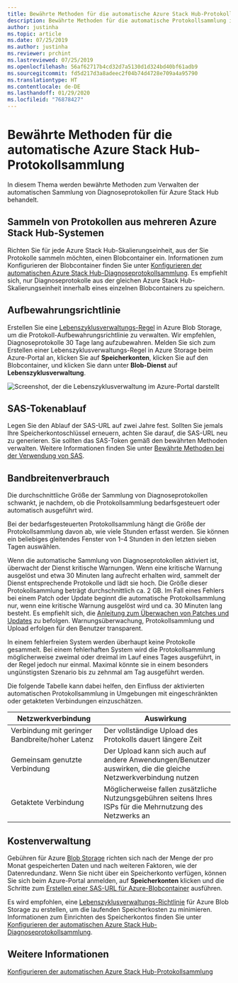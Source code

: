 ```yaml
---
title: Bewährte Methoden für die automatische Azure Stack Hub-Protokollsammlung
description: Bewährte Methoden für die automatische Protokollsammlung in Azure Stack Hub – Hilfe und Support
author: justinha
ms.topic: article
ms.date: 07/25/2019
ms.author: justinha
ms.reviewer: prchint
ms.lastreviewed: 07/25/2019
ms.openlocfilehash: 56af62717b4cd32d7a5130d1d324bd40bf61adb9
ms.sourcegitcommit: fd5d217d3a8adeec2f04b74d4728e709a4a95790
ms.translationtype: HT
ms.contentlocale: de-DE
ms.lasthandoff: 01/29/2020
ms.locfileid: "76878427"
---
```

# <a name="best-practices-for-automatic-azure-stack-hub-log-collection"></a>Bewährte Methoden für die automatische Azure Stack Hub-Protokollsammlung 

In diesem Thema werden bewährte Methoden zum Verwalten der automatischen Sammlung von Diagnoseprotokollen für Azure Stack Hub behandelt. 

## <a name="collecting-logs-from-multiple-azure-stack-hub-systems"></a>Sammeln von Protokollen aus mehreren Azure Stack Hub-Systemen

Richten Sie für jede Azure Stack Hub-Skalierungseinheit, aus der Sie Protokolle sammeln möchten, einen Blobcontainer ein. Informationen zum Konfigurieren der Blobcontainer finden Sie unter [Konfigurieren der automatischen Azure Stack Hub-Diagnoseprotokollsammlung](azure-stack-configure-automatic-diagnostic-log-collection.md). Es empfiehlt sich, nur Diagnoseprotokolle aus der gleichen Azure Stack Hub-Skalierungseinheit innerhalb eines einzelnen Blobcontainers zu speichern. 

## <a name="retention-policy"></a>Aufbewahrungsrichtlinie

Erstellen Sie eine [Lebenszyklusverwaltungs-Regel](https://docs.microsoft.com/azure/storage/blobs/storage-lifecycle-management-concepts) in Azure Blob Storage, um die Protokoll-Aufbewahrungsrichtlinie zu verwalten. Wir empfehlen, Diagnoseprotokolle 30 Tage lang aufzubewahren. Melden Sie sich zum Erstellen einer Lebenszyklusverwaltungs-Regel in Azure Storage beim Azure-Portal an, klicken Sie auf **Speicherkonten**, klicken Sie auf den Blobcontainer, und klicken Sie dann unter **Blob-Dienst** auf **Lebenszyklusverwaltung**.

![Screenshot, der die Lebenszyklusverwaltung im Azure-Portal darstellt](media/azure-stack-automatic-log-collection/blob-storage-lifecycle-management.png)


## <a name="sas-token-expiration"></a>SAS-Tokenablauf

Legen Sie den Ablauf der SAS-URL auf zwei Jahre fest. Sollten Sie jemals Ihre Speicherkontoschlüssel erneuern, achten Sie darauf, die SAS-URL neu zu generieren. Sie sollten das SAS-Token gemäß den bewährten Methoden verwalten. Weitere Informationen finden Sie unter [Bewährte Methoden bei der Verwendung von SAS](https://docs.microsoft.com/azure/storage/common/storage-dotnet-shared-access-signature-part-1#best-practices-when-using-sas).


## <a name="bandwidth-consumption"></a>Bandbreitenverbrauch

Die durchschnittliche Größe der Sammlung von Diagnoseprotokollen schwankt, je nachdem, ob die Protokollsammlung bedarfsgesteuert oder automatisch ausgeführt wird. 

Bei der bedarfsgesteuerten Protokollsammlung hängt die Größe der Protokollsammlung davon ab, wie viele Stunden erfasst werden. Sie können ein beliebiges gleitendes Fenster von 1–4 Stunden in den letzten sieben Tagen auswählen. 

Wenn die automatische Sammlung von Diagnoseprotokollen aktiviert ist, überwacht der Dienst kritische Warnungen. Wenn eine kritische Warnung ausgelöst und etwa 30 Minuten lang aufrecht erhalten wird, sammelt der Dienst entsprechende Protokolle und lädt sie hoch. Die Größe dieser Protokollsammlung beträgt durchschnittlich ca. 2 GB. Im Fall eines Fehlers bei einem Patch oder Update beginnt die automatische Protokollsammlung nur, wenn eine kritische Warnung ausgelöst wird und ca. 30 Minuten lang besteht. Es empfiehlt sich, die [Anleitung zum Überwachen von Patches und Updates](azure-stack-updates.md) zu befolgen.
Warnungsüberwachung, Protokollsammlung und Upload erfolgen für den Benutzer transparent. 



In einem fehlerfreien System werden überhaupt keine Protokolle gesammelt. Bei einem fehlerhaften System wird die Protokollsammlung möglicherweise zweimal oder dreimal im Lauf eines Tages ausgeführt, in der Regel jedoch nur einmal. Maximal könnte sie in einem besonders ungünstigsten Szenario bis zu zehnmal am Tag ausgeführt werden.  

Die folgende Tabelle kann dabei helfen, den Einfluss der aktivierten automatischen Protokollsammlung in Umgebungen mit eingeschränkten oder getakteten Verbindungen einzuschätzen.

| Netzwerkverbindung | Auswirkung |
|--------------------|--------|
| Verbindung mit geringer Bandbreite/hoher Latenz | Der vollständige Upload des Protokolls dauert längere Zeit | 
| Gemeinsam genutzte Verbindung | Der Upload kann sich auch auf andere Anwendungen/Benutzer auswirken, die die gleiche Netzwerkverbindung nutzen |
| Getaktete Verbindung | Möglicherweise fallen zusätzliche Nutzungsgebühren seitens Ihres ISPs für die Mehrnutzung des Netzwerks an |


## <a name="managing-costs"></a>Kostenverwaltung

Gebühren für Azure [Blob Storage](https://azure.microsoft.com/pricing/details/storage/blobs/) richten sich nach der Menge der pro Monat gespeicherten Daten und nach weiteren Faktoren, wie der Datenredundanz. Wenn Sie nicht über ein Speicherkonto verfügen, können Sie sich beim Azure-Portal anmelden, auf **Speicherkonten** klicken und die Schritte zum [Erstellen einer SAS-URL für Azure-Blobcontainer](azure-stack-configure-automatic-diagnostic-log-collection.md) ausführen.

Es wird empfohlen, eine [Lebenszyklusverwaltungs-Richtlinie](https://docs.microsoft.com/azure/storage/blobs/storage-lifecycle-management-concepts) für Azure Blob Storage zu erstellen, um die laufenden Speicherkosten zu minimieren. Informationen zum Einrichten des Speicherkontos finden Sie unter [Konfigurieren der automatischen Azure Stack Hub-Diagnoseprotokollsammlung](azure-stack-configure-automatic-diagnostic-log-collection.md).

## <a name="see-also"></a>Weitere Informationen

[Konfigurieren der automatischen Azure Stack Hub-Protokollsammlung](azure-stack-best-practices-automatic-diagnostic-log-collection.md)

